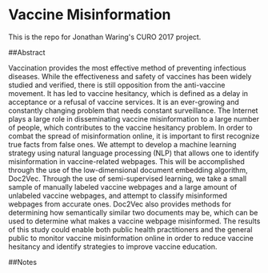 # Vaccine Misinformation

This is the repo for Jonathan Waring's CURO 2017 project. 

##Abstract 

Vaccination provides the most effective method of preventing infectious diseases. While the effectiveness and safety of vaccines has been widely studied and verified, there is still opposition from the anti-vaccine movement. It has led to vaccine hesitancy, which is defined as a delay in acceptance or a refusal of vaccine services. It is an ever-growing and constantly changing problem that needs constant surveillance. The Internet plays a large role in disseminating vaccine misinformation to a large number of people, which contributes to the vaccine hesitancy problem. In order to combat the spread of misinformation online, it is important to first recognize true facts from false ones. We attempt to develop a machine learning strategy using natural language processing (NLP) that allows one to identify misinformation in vaccine-related webpages. This will be accomplished through the use of the low-dimensional document embedding algorithm, Doc2Vec. Through the use of semi-supervised learning, we take a small sample of manually labeled vaccine webpages and a large amount of unlabeled vaccine webpages, and attempt to classify misinformed webpages from accurate ones. Doc2Vec also provides methods for determining how semantically similar two documents may be, which can be used to determine what makes a vaccine webpage misinformed. The results of this study could enable both public health practitioners and the general public to monitor vaccine misinformation online in order to reduce vaccine hesitancy and identify strategies to improve vaccine education.  

##Notes 
